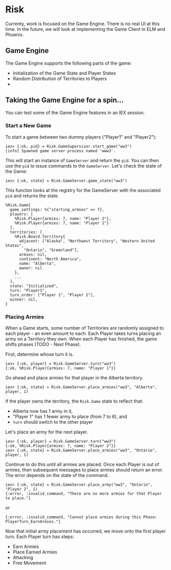 # Risk

Currenty, work is focused on the Game Engine. There is no real UI at this time. In the future, we will look at implementing the Game Client in ELM and Phoenix.

## Game Engine

The Game Engine supports the following parts of the game:

- Initialization of the Game State and Player States
- Random Distribution of Territories to Players
-

## Taking the Game Engine for a spin...

You can test some of the Game Engine features in an IEX session.

### Start a New Game

To start a game between two dummy players ("Player1" and "Player2"):

```
iex> {:ok, pid} = Risk.GameSupervisor.start_game("ww3")
[info] Spawned game server process named 'www3'.
```

This will start an instance of `GameServer` and return the `pid`. You can then use the `pid` to issue commands to the `GameServer`. Let's check the state of the Game:

```
iex> {:ok, state} = Risk.GameServer.game_state("ww3")
```

This functon looks at the registry for the GameServer with the associated `pid` and returns the state.

```
%Risk.Game{
  game_settings: %{"starting_armies" => 7},
  players: [
    %Risk.Player{armies: 7, name: "Player 2"},
    %Risk.Player{armies: 7, name: "Player 1"}
  ],
  territories: [
    %Risk.Board.Territory{
      adjacent: ["Alaska", "Northwest Territory", "Western United States",
        "Ontario", "Greenland"],
      armies: nil,
      continent: "North America",
      name: "Alberta",
      owner: nil
    },
    ...
  ],
  state: "Initialized",
  turn: "Player1",
  turn_order: ["Player 1", "Player 2"],
  winner: nil,
}
```

### Placing Armies

When a Game starts, some number of Territories are randomly assigned to each player - an even amount to each. Each Player takes turns placing an army on a Territory they own. When each Player has finished, the game shifts phases (TODO - Next Phase).

First, determine whose turn it is.

```
iex> {:ok, player} = Risk.GameServer.turn("ww3")
{:ok, %Risk.Player{armies: 7, name: "Player 1"}}
```

Go ahead and place armies for that player in the Alberta territory.

```
iex> {:ok, state} = Risk.GameServer.place_armies("ww3", "Alberta", player, 1)
```

If the player owns the territory, the `Risk.Game` state to reflect that:

- Alberta now has 1 army in it,
- "Player 1" has 1 fewer army to place (from 7 to 6), and
- `turn` should switch to the other player

Let's place an army for the next player.

```
iex> {:ok, player} = Risk.GameServer.turn("ww3")
{:ok, %Risk.Player{armies: 7, name: "Player 2"}}
iex> {:ok, state} = Risk.GameServer.place_armies("ww3", "Ontario", player, 1)
```

Continue to do this until all armies are placed. Once each Player is out of armies, then subsequent messages to place armies should return an error. The error depends on the state of the command.

```
iex> {:ok, state} = Risk.GameServer.place_army("ww3", "Ontario", "Player 2", 1)
{:error, :invalid_command, "There are no more armies for that Player to place."}
```

or

```
{:error, :invalid_command, "Cannot place armies during this Phase:  PlayerTurn_EarnArmies."}
```

Now that initial army placement has occurred, we move onto the first player turn. Each Player turn has steps:

- Earn Armies
- Place Earned Armies
- Attacking
- Free Movement
